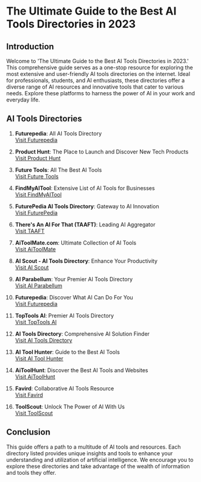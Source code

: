 # The Ultimate Guide to the Best AI Tools Directories in 2023

## Introduction
Welcome to 'The Ultimate Guide to the Best AI Tools Directories in 2023.' This comprehensive guide serves as a one-stop resource for exploring the most extensive and user-friendly AI tools directories on the internet. Ideal for professionals, students, and AI enthusiasts, these directories offer a diverse range of AI resources and innovative tools that cater to various needs. Explore these platforms to harness the power of AI in your work and everyday life.

## AI Tools Directories
1. **Futurepedia**: All AI Tools Directory  
   [Visit Futurepedia](https://www.futurepedia.store/)

2. **Product Hunt**: The Place to Launch and Discover New Tech Products  
   [Visit Product Hunt](https://www.producthunt.com/)

3. **Future Tools**: All The Best AI Tools  
   [Visit Future Tools](https://www.futuretools.io/)

4. **FindMyAITool**: Extensive List of AI Tools for Businesses  
   [Visit FindMyAITool](https://findmyaitool.com/)

5. **FuturePedia AI Tools Directory**: Gateway to AI Innovation  
   [Visit FuturePedia](https://www.future-pedia.com/)

6. **There's An AI For That (TAAFT)**: Leading AI Aggregator  
   [Visit TAAFT](https://theresanaiforthat.com/)

7. **AiToolMate.com**: Ultimate Collection of AI Tools  
   [Visit AiToolMate](https://www.aitoolmate.com/)

8. **AI Scout - AI Tools Directory**: Enhance Your Productivity  
   [Visit AI Scout](https://aiscout.net/)

9. **AI Parabellum**: Your Premier AI Tools Directory  
   [Visit AI Parabellum](https://aiparabellum.com/)

10. **Futurepedia**: Discover What AI Can Do For You  
    [Visit Futurepedia](https://www.futurepedia.io/)

11. **TopTools AI**: Premier AI Tools Directory  
    [Visit TopTools AI](https://www.toptools.ai/)

12. **AI Tools Directory**: Comprehensive AI Solution Finder  
    [Visit AI Tools Directory](https://aitoolsdirectory.com/)

13. **AI Tool Hunter**: Guide to the Best AI Tools  
    [Visit AI Tool Hunter](https://www.toolhunter.ai/)

14. **AiToolHunt**: Discover the Best AI Tools and Websites  
    [Visit AiToolHunt](https://www.aitoolhunt.com/)

15. **Favird**: Collaborative AI Tools Resource  
    [Visit Favird](https://favird.com/)

16. **ToolScout**: Unlock The Power of AI With Us  
    [Visit ToolScout](https://toolscout.ai/)

## Conclusion
This guide offers a path to a multitude of AI tools and resources. Each directory listed provides unique insights and tools to enhance your understanding and utilization of artificial intelligence. We encourage you to explore these directories and take advantage of the wealth of information and tools they offer.
